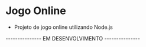 # Jogo Online

- Projeto de jogo online utilizando Node.js

--------------- EM DESENVOLVIMENTO ---------------
